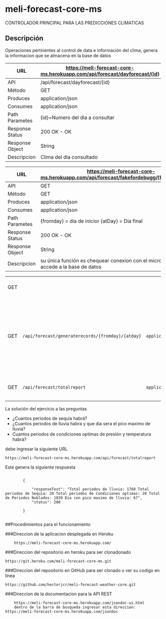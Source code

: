 # meli-forecast-core-ms
CONTROLADOR PRINCIPAL PARA LAS PREDICCIONES CLIMATICAS


## Descripción

Operaciones pertinentes al control de data e información del clima, genera la informacion que se almacena en la base de datos

| URL               | https://meli-forecast-core-ms.herokuapp.com/api/forecast/dayforecast/{id}  |
| ----------        | ------------------------------- |
| API               | /api/forecast/dayforecast/{id}  |
| Método            | GET                        |
| Produces          | application/json                |
| Consumes          | application/json                |
| Path Parametes    | {id}=Numero del dia a consultar |
| Response Status   | 200 OK - OK                     |
| Response Object   | String                          |
| Descripcion       | Clima del dia consultado        |

| URL               | https://meli-forecast-core-ms.herokuapp.com/api/forecast/fakefordebugg/{fromday}/{atDay}  |
| ----------        | ------------------------------- |
| API            | GET                        |
| Método            | GET                        |
| Produces          | application/json                |
| Consumes          | application/json                |
| Path Parametes    | {fromday} = dia de inicior {atDay}</code> = Dia final |
| Response Status   | 200 OK - OK                     |
| Response Object   | String                          |
| Descripcion       | su única función es chequear conexion con el microservicio que accede a la base de datos        |




<table>
<tr>
    <td>GET</td>
    <td><code></code></td>
    <td><code></code></td>
    <td><code>application/json</code></td>
    <td><code>{fromday}</code> = dia de inicio | <code></td>
    <td><code>200 OK - OK</code></td>
    <td>String</td>
    <td></td>
</tr>
<tr>
    <td>GET</td>
    <td><code>/api/forecast/generaterecords/{fromday}/{atday}</code></td>
    <td><code>application/json</code></td>
    <td><code>application/json</code></td>
    <td><code>{fromday}</code> = dia de inicio | <code>{atDay}</code> = Dia final</td>
    <td><code>200 OK - OK</code></td>
    <td>String</td>
    <td>Genera los registros climatologicos diarios, es activado por el Job scheduler y le realiza las request de escritura al microservicio de la BD</td>
</tr>
<tr>
    <td>GET</td>
    <td><code>/api/forecast/totalreport</code></td>
    <td><code>application/json</code></td>
    <td><code>application/json</code></td>
    <td><code>N/A</td>
    <td><code>200 OK - OK</code></td>
    <td>String</td>
    <td>Genera el reporte total de periodos de clima</td>
</tr>
</table>

La solución del ejercicio a las preguntas
<ul>
 <li>¿Cuantos periodos de sequia habrá?</li>
 <li>¿Cuantos periodos de lluvia habra y que dia sera el pico maximo de lluvia?</li>
 <li>Cuantos periodos de condiciones optimas de presión y temperatura habrá?</li>
 </ul>
 <p>debe ingresar la siguiente URL</p>
		<p><code>https://meli-forecast-core-ms.herokuapp.com/api/forecast/totalreport</code></p>
	<p>Este genera la siguiente respuesta</p>
    <code>
		{<br>			
			"responseText": "Total periodos de lluvia: 1760 Total periodos de Sequia: 20 Total periodos de Condiciones optimas: 20 Total de Periodos Nublados: 1839 Dia con pico maximo de lluvia: 67",
			"status": 200		<br>
		}
        </code>

##Procedimientos para el funcionamiento

###Direccion de la aplicacion desplegada en Heroku

		https://meli-forecast-core-ms.herokuapp.com/


###Direccion del repositorio en heroku para ser clonadonado

	https://git.heroku.com/meli-forecast-core-ms.git
###Direccion del repositorio en GitHub para ser clonado o ver su codigo en linea

	https://github.com/hectorjcr/meli-forecast-weather-core.git
    
###Direccion de la documentacion para la API REST

		https://meli-forecast-core-ms.herokuapp.com/jsondoc-ui.html
		dentro de la barra de busqueda ingresar esta direccion: https://meli-forecast-core-ms.herokuapp.com/jsondoc




